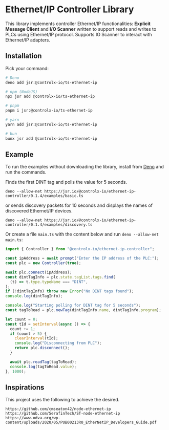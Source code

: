 # Ethernet/IP Controller Library

This library implements controller Ethernet/IP functionalities: **Explicit
Message Client** and **I/O Scanner** written to support reads and writes to PLCs
using Ethernet/IP protocol. Supports IO Scanner to interact with Ethernet/IP
adapters.

## Installation

Pick your command:

```bash
# Deno
deno add jsr:@controlx-io/ts-ethernet-ip

# npm (NodeJS)
npx jsr add @controlx-io/ts-ethernet-ip

# pnpm
pnpm i jsr:@controlx-io/ts-ethernet-ip

# yarn
yarn add jsr:@controlx-io/ts-ethernet-ip

# bun
bunx jsr add @controlx-io/ts-ethernet-ip
```

## Example

To run the examples without downloading the library, install from
[Deno](https://docs.deno.com/runtime/getting_started/installation/) and run the
commands.

Finds the first DINT tag and polls the value for 5 seconds.

```
deno --allow-net https://jsr.io/@controlx-io/ethernet-ip-controller/0.1.4/examples/basic.ts
```

or sends discovery packets for 10 seconds and displays the names of discovered
Ethernet/IP devices.

```
deno --allow-net https://jsr.io/@controlx-io/ethernet-ip-controller/0.1.4/examples/discovery.ts
```

Or create a file `main.ts` with the content below and run
`deno --allow-net main.ts`:

```typescript
import { Controller } from "@controlx-io/ethernet-ip-controller";

const ipAddress = await prompt("Enter the IP address of the PLC:");
const plc = new Controller(true);

await plc.connect(ipAddress);
const dintTagInfo = plc.state.tagList.tags.find(
  (t) => t.type.typeName === "DINT",
);
if (!dintTagInfo) throw new Error("No DINT tags found");
console.log(dintTagInfo);

console.log("Starting polling for DINT tag for 5 seconds");
const tagToRead = plc.newTag(dintTagInfo.name, dintTagInfo.program);

let count = 0;
const tId = setInterval(async () => {
  count += 1;
  if (count > 5) {
    clearInterval(tId);
    console.log("Disconnecting from PLC");
    return plc.disconnect();
  }

  await plc.readTag(tagToRead);
  console.log(tagToRead.value);
}, 1000);
```

## Inspirations

This project uses the following to achieve the desired.

```
https://github.com/cmseaton42/node-ethernet-ip
https://github.com/SerafinTech/ST-node-ethernet-ip
https://www.odva.org/wp-content/uploads/2020/05/PUB00213R0_EtherNetIP_Developers_Guide.pdf
```
